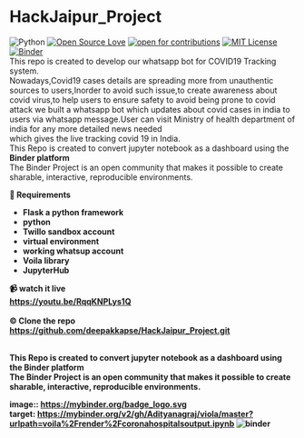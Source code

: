 
# HackJaipur_Project

![Python](https://img.shields.io/badge/python-v3.4+-blue.svg)
[![Open Source Love](https://badges.frapsoft.com/os/v1/open-source.png?v=103)](https://github.com/deepakkapse/HackJaipur_Project)</align>
[![open for contributions](https://img.shields.io/badge/contributions-welcome-brightgreen.svg?style=flat)](https://github.com/deepakkapse/HackJaipur_Project/issues)
[![MIT License](https://img.shields.io/badge/License-MIT-yellow.svg)](https://github.com/deepakkapse/HackJaipur_Project/blob/master/LICENSE)<br>
[![Binder](https://mybinder.org/badge_logo.svg)](https://mybinder.org/v2/gh/Adityanagraj/viola/master?urlpath=voila%2Frender%2Fcoronahospitalsoutput.ipynb)<br>
This repo is created to develop our whatsapp bot for COVID19 Tracking system.<br>
Nowadays,Covid19 cases details are spreading more from unauthentic sources to users,Inorder to avoid such issue,to create awareness about covid virus,to help users to ensure safety to avoid being prone to covid attack we built a whatsapp bot which updates about covid cases in india to users via whatsapp message.User can visit Ministry of health department of india for any more detailed news needed<br>
which gives the live tracking covid 19 in India.<br>
This Repo is created to convert jupyter notebook as a dashboard using the <b>Binder platform</B><Br>
The Binder Project is an open community that makes it possible to create sharable, interactive, reproducible environments. 


<B>🧰 Requirements</br>
<ul>
  <li>Flask a python framework</li>
  <li>python</li>
  <li>Twillo sandbox account</li>
  <li>virtual environment</li>
  <li>working whatsup account</li>
  <li>Voila library</li>
  <li>JupyterHub</li>
</ul>
  
<B> 📹 watch it live<br>
  https://youtu.be/RqqKNPLys1Q<br>  
<B>©️ Clone the repo<br>
  https://github.com/deepakkapse/HackJaipur_Project.git <br><br>

     


This Repo is created to convert jupyter notebook as a dashboard using the <b>Binder platform</b><Br>
The Binder Project is an open community that makes it possible to create sharable, interactive, reproducible environments. 

 image:: https://mybinder.org/badge_logo.svg<br>
 target: https://mybinder.org/v2/gh/Adityanagraj/viola/master?urlpath=voila%2Frender%2Fcoronahospitalsoutput.ipynb
![binder](binder.png)

